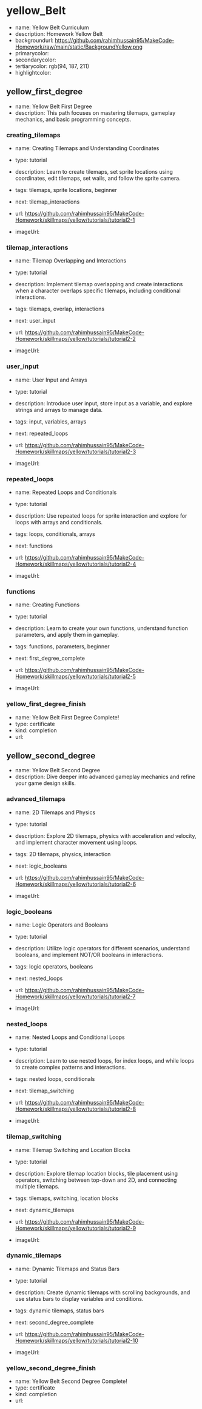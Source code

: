 # yellow_Belt

* name: Yellow Belt Curriculum
* description: Homework Yellow Belt
* backgroundurl: https://github.com/rahimhussain95/MakeCode-Homework/raw/main/static/BackgroundYellow.png
* primarycolor: 
* secondarycolor: 
* tertiarycolor: rgb(94, 187, 211)
* highlightcolor: 


## yellow_first_degree

* name: Yellow Belt First Degree
* description: This path focuses on mastering tilemaps, gameplay mechanics, and basic programming concepts.

### creating_tilemaps

* name: Creating Tilemaps and Understanding Coordinates
* type: tutorial
* description: Learn to create tilemaps, set sprite locations using coordinates, edit tilemaps, set walls, and follow the sprite camera.
* tags: tilemaps, sprite locations, beginner
* next: tilemap_interactions

* url: https://github.com/rahimhussain95/MakeCode-Homework/skillmaps/yellow/tutorials/tutorial2-1
* imageUrl: 

### tilemap_interactions

* name: Tilemap Overlapping and Interactions
* type: tutorial
* description: Implement tilemap overlapping and create interactions when a character overlaps specific tilemaps, including conditional interactions.
* tags: tilemaps, overlap, interactions
* next: user_input

* url: https://github.com/rahimhussain95/MakeCode-Homework/skillmaps/yellow/tutorials/tutorial2-2
* imageUrl: 

### user_input

* name: User Input and Arrays
* type: tutorial
* description: Introduce user input, store input as a variable, and explore strings and arrays to manage data.
* tags: input, variables, arrays
* next: repeated_loops

* url: https://github.com/rahimhussain95/MakeCode-Homework/skillmaps/yellow/tutorials/tutorial2-3
* imageUrl: 

### repeated_loops

* name: Repeated Loops and Conditionals
* type: tutorial
* description: Use repeated loops for sprite interaction and explore for loops with arrays and conditionals.
* tags: loops, conditionals, arrays
* next: functions

* url: https://github.com/rahimhussain95/MakeCode-Homework/skillmaps/yellow/tutorials/tutorial2-4
* imageUrl: 

### functions

* name: Creating Functions
* type: tutorial
* description: Learn to create your own functions, understand function parameters, and apply them in gameplay.
* tags: functions, parameters, beginner
* next: first_degree_complete

* url: https://github.com/rahimhussain95/MakeCode-Homework/skillmaps/yellow/tutorials/tutorial2-5
* imageUrl: 

### yellow_first_degree_finish

* name: Yellow Belt First Degree Complete!
* type: certificate
* kind: completion
* url: 


## yellow_second_degree

* name: Yellow Belt Second Degree
* description: Dive deeper into advanced gameplay mechanics and refine your game design skills.

### advanced_tilemaps

* name: 2D Tilemaps and Physics
* type: tutorial
* description: Explore 2D tilemaps, physics with acceleration and velocity, and implement character movement using loops.
* tags: 2D tilemaps, physics, interaction
* next: logic_booleans

* url: https://github.com/rahimhussain95/MakeCode-Homework/skillmaps/yellow/tutorials/tutorial2-6
* imageUrl: 

### logic_booleans

* name: Logic Operators and Booleans
* type: tutorial
* description: Utilize logic operators for different scenarios, understand booleans, and implement NOT/OR booleans in interactions.
* tags: logic operators, booleans
* next: nested_loops

* url: https://github.com/rahimhussain95/MakeCode-Homework/skillmaps/yellow/tutorials/tutorial2-7
* imageUrl: 

### nested_loops

* name: Nested Loops and Conditional Loops
* type: tutorial
* description: Learn to use nested loops, for index loops, and while loops to create complex patterns and interactions.
* tags: nested loops, conditionals
* next: tilemap_switching

* url: https://github.com/rahimhussain95/MakeCode-Homework/skillmaps/yellow/tutorials/tutorial2-8
* imageUrl: 

### tilemap_switching

* name: Tilemap Switching and Location Blocks
* type: tutorial
* description: Explore tilemap location blocks, tile placement using operators, switching between top-down and 2D, and connecting multiple tilemaps.
* tags: tilemaps, switching, location blocks
* next: dynamic_tilemaps

* url: https://github.com/rahimhussain95/MakeCode-Homework/skillmaps/yellow/tutorials/tutorial2-9
* imageUrl: 

### dynamic_tilemaps

* name: Dynamic Tilemaps and Status Bars
* type: tutorial
* description: Create dynamic tilemaps with scrolling backgrounds, and use status bars to display variables and conditions.
* tags: dynamic tilemaps, status bars
* next: second_degree_complete

* url: https://github.com/rahimhussain95/MakeCode-Homework/skillmaps/yellow/tutorials/tutorial2-10
* imageUrl: 

### yellow_second_degree_finish

* name: Yellow Belt Second Degree Complete!
* type: certificate
* kind: completion
* url: 

